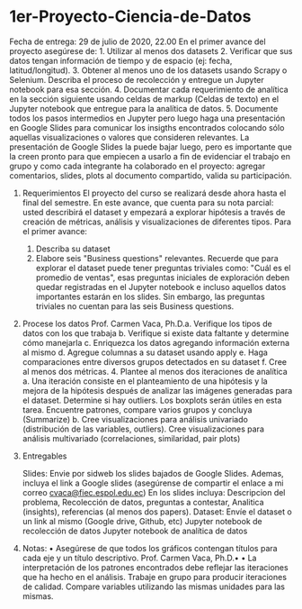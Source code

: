# 1er-Proyecto-Ciencia-de-Datos

Fecha de entrega: 29 de julio de 2020, 22.00
En el primer avance del proyecto asegúrese de:
    1. Utilizar al menos dos datasets
    2. Verificar que sus datos tengan información de tiempo y de espacio (ej: fecha,
    latitud/longitud).
    3. Obtener al menos uno de los datasets usando Scrapy o Selenium. Describa el proceso
    de recolección y entregue un Jupyter notebook para esa sección.
    4. Documentar cada requerimiento de analítica en la sección siguiente usando celdas de
    markup (Celdas de texto) en el Jupyter notebook que entregue para la analítica de datos.
    5. Documente todos los pasos intermedios en Jupyter pero luego haga una presentación en
    Google Slides para comunicar los insigths encontrados colocando sólo aquellas
    visualizaciones o valores que consideren relevantes. La presentación de Google Slides
    la puede bajar luego, pero es importante que la creen pronto para que empiecen a usarlo
    a fin de evidenciar el trabajo en grupo y como cada integrante ha colaborado en el
    proyecto: agregar comentarios, slides, plots al documento compartido, valida su
    participación.


1. Requerimientos
    El proyecto del curso se realizará desde ahora hasta el final del semestre. En este avance, que
    cuenta para su nota parcial: usted describirá el dataset y empezará a explorar hipótesis a través
    de creación de métricas, análisis y visualizaciones de diferentes tipos. Para el primer avance:
    1. Describa su dataset
    2. Elabore seis "Business questions" relevantes.
    Recuerde que para explorar el dataset puede tener preguntas triviales como: "Cuál es el
    promedio de ventas", esas preguntas iniciales de exploración deben quedar registradas en el
    Jupyter notebook e incluso aquellos datos importantes estarán en los slides. Sin embargo,
    las preguntas triviales no cuentan para las seis Business questions.


3. Procese los datos
Prof. Carmen Vaca, Ph.D.a. Verifique los tipos de datos con los que trabaja
    b. Verifique si existe data faltante y determine cómo manejarla
    c. Enriquezca los datos agregando información externa al mismo
    d. Agregue columnas a su dataset usando apply
    e. Haga comparaciones entre diversos grupos detectados en su dataset
    f. Cree al menos dos métricas.
    4. Plantee al menos dos iteraciones de analítica
    a. Una iteración consiste en el planteamiento de una hipótesis y la mejora de la
    hipótesis después de analizar las imágenes generadas para el dataset. Determine
    si hay outliers. Los boxplots serán útiles en esta tarea.
    Encuentre patrones, compare varios grupos y concluya (Summarize)
    b. Cree visualizaciones para análisis univariado (distribución de las variables,
    outliers).
    Cree visualizaciones para análisis multivariado (correlaciones, similaridad, pair
    plots)
    
2. Entregables

    Slides: Envie por sidweb los slides bajados de Google Slides. Ademas, incluya el
    link a Google slides (asegúrense de compartir el enlace a mi correo
    cvaca@fiec.espol.edu.ec)
    En los slides incluya: Descripcion del problema, Recolección de datos, preguntas
    a contestar, Analitica (insights), referencias (al menos dos papers).
    Dataset: Envíe el dataset o un link al mismo (Google drive, Github, etc)
    Jupyter notebook de recolección de datos
    Jupyter notebook de analítica de datos
    
3. Notas:
•
Asegúrese de que todos los gráficos contengan títulos para cada eje y un título
descriptivo.
Prof. Carmen Vaca, Ph.D.•
•
La interpretación de los patrones encontrados debe reflejar las iteraciones que ha hecho
en el análisis. Trabaje en grupo para producir iteraciones de calidad.
Compare variables utilizando las mismas unidades para las mismas.

